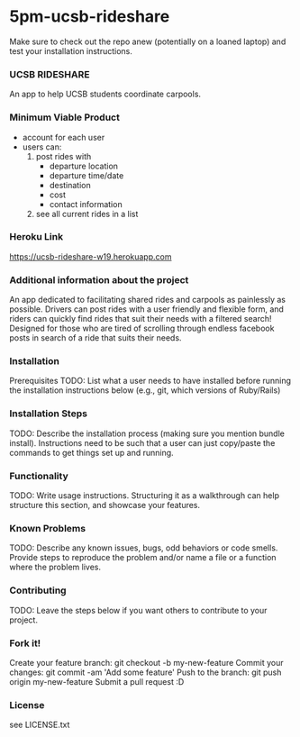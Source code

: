 # 5pm-ucsb-rideshare

Make sure to check out the repo anew (potentially on a loaned laptop) and test your installation instructions.

### UCSB RIDESHARE
An app to help UCSB students coordinate carpools. 

### Minimum Viable Product
* account for each user
* users can: 
    1. post rides with 
        * departure location
        * departure time/date
        * destination
        * cost
        * contact information     
    2. see all current rides in a list

### Heroku Link
https://ucsb-rideshare-w19.herokuapp.com

### Additional information about the project
An app dedicated to facilitating shared rides and carpools as painlessly as possible. Drivers can post rides with a user friendly and flexible form, and riders can quickly find rides that suit their needs with a filtered search! Designed for those who are tired of scrolling through endless facebook posts in search of a ride that suits their needs. 

### Installation
Prerequisites
TODO: List what a user needs to have installed before running the installation instructions below (e.g., git, which versions of Ruby/Rails)

### Installation Steps
TODO: Describe the installation process (making sure you mention bundle install). Instructions need to be such that a user can just copy/paste the commands to get things set up and running.

### Functionality
TODO: Write usage instructions. Structuring it as a walkthrough can help structure this section, and showcase your features.

### Known Problems
TODO: Describe any known issues, bugs, odd behaviors or code smells. Provide steps to reproduce the problem and/or name a file or a function where the problem lives.

### Contributing
TODO: Leave the steps below if you want others to contribute to your project.

### Fork it!
Create your feature branch: git checkout -b my-new-feature
Commit your changes: git commit -am 'Add some feature'
Push to the branch: git push origin my-new-feature
Submit a pull request :D

### License
see LICENSE.txt
    
